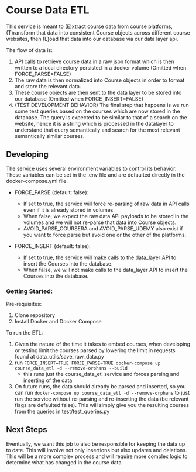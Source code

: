 # Course Data ETL
This service is meant to (E)xtract course data from course platforms, (T)ransform that data into consistent Course objects across different course websites, then (L)oad that data into our database via our data layer api. 

The flow of data is:
1. API calls to retrieve course data in a raw json format which is then written to a local directory persisted in a docker volume (Omitted when FORCE_PARSE=FALSE)
2. The raw data is then normalized into Course objects in order to format and store the relevant data.
3. These course objects are then sent to the data layer to be stored into our database (Omitted when FORCE_INSERT=FALSE)
4. (TEST DEVELOPMENT BEHAVIOR) The final step that happens is we run some test queries based on the courses which are now stored in the database. The query is expected to be similar to that of a search on the website, hence it is a string which is processed in the datalayer to understand that query semantically and search for the most relevant semantically similar courses.

## Developing
The service uses several environment variables to control its behavior. These variables can be set in the .env file and are defaulted directly in the docker-compose.yml file.

- FORCE_PARSE (default: false):
    - If set to true, the service will force re-parsing of raw data in API calls even if it is already stored in volumes.
    - When false, we expect the raw data API payloads to be stored in the volumes and we will not re-parse that data into Course objects.
    - AVOID_PARSE_COURSERA and AVOID_PARSE_UDEMY also exist if you want to force parse but avoid one or the other of the platforms.

- FORCE_INSERT (default: false):
    - If set to true, the service will make calls to the data_layer API to insert the Courses into the database.
    - When false, we will not make calls to the data_layer API to insert the Courses into the database.

### Getting Started:

Pre-requisites:
1. Clone repository
2. Install Docker and Docker Compose

To run the ETL:
1. Given the nature of the time it takes to embed courses, when developing or testing limit the courses parsed by lowering the limit in requests found at data_utils/save_raw_data.py
3. run `FORCE_INSERT=TRUE FORCE_PARSE=TRUE docker-compose up course_data_etl -d --remove-orphans --build`
    - this runs just the course_data_etl service and forces parsing and inserting of the data
4. On future runs, the data should already be parsed and inserted, so you can run `docker-compose up course_data_etl -d --remove-orphans` to just run the service without re-parsing and re-inserting the data (bc relevant flags are defaulted false). This will simply give you the resulting courses from the queries in test/test_queries.py 

## Next Steps

Eventually, we want this job to also be responsible for keeping the data up to date. This will involve not only insertions but also updates and deletions. This will be a more complex process and will require more complex logic to determine what has changed in the course data.